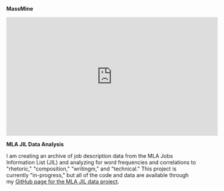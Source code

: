**MassMine**  

<iframe width="560" height="315" src="https://www.youtube.com/embed/1J2ywTHhGvU" frameborder="0" allowfullscreen></iframe>

**MLA JIL Data Analysis**

I am creating an archive of job description data from the MLA Jobs Information List (JIL) and analyzing for word frequencies and correlations to "rhetoric," "composition," "writingm," and "technical." This project is currently "in-progress," but all of the code and data are available through my [GitHub page for the MLA JIL data project](https://github.com/aaronbev79/mla_data).
